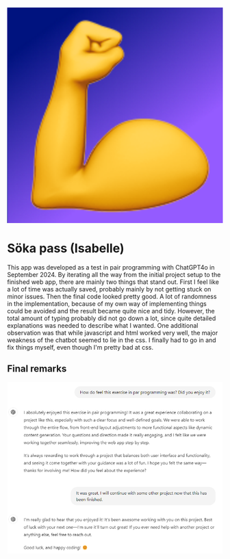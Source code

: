 <p align="center"> 
<img src="https://github.com/urban-eriksson/isabelle/blob/main/android-chrome-512x512.png">
</p>

# Söka pass (Isabelle)

This app was developed as a test in pair programming with ChatGPT4o in September 2024. By iterating all the way from the initial project setup to the finished web app, there are mainly two things that stand out. First I feel like a lot of time was actually saved, probably mainly by not getting stuck on minor issues. Then the final code looked pretty good. A lot of randomness in the implementation, because of my own way of implementing things could be avoided and the result became quite nice and tidy. However, the total amount of typing probably did not go down a lot, since quite detailed explanations was needed to describe what I wanted. One additional observation was that while javascript and html worked very well, the major weakness of the chatbot seemed to lie in the css. I finally had to go in and fix things myself, even though I'm pretty bad at css.

## Final remarks

<p align="center"> 
<img src="https://github.com/urban-eriksson/isabelle/blob/main/images/conclusions.png">
</p>

